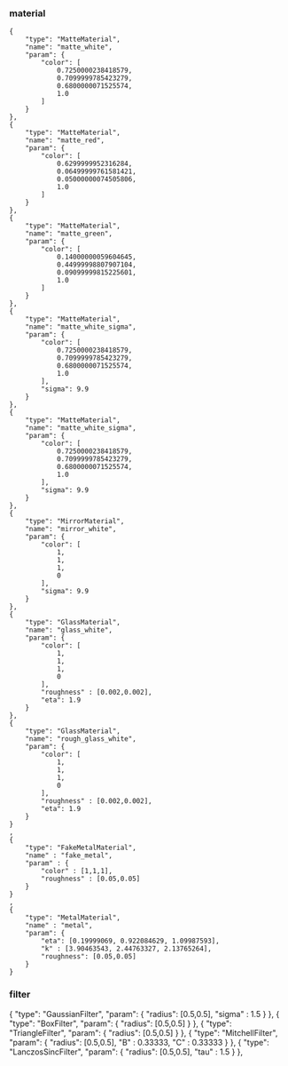 ### material
 
    {
        "type": "MatteMaterial",
        "name": "matte_white",
        "param": {
            "color": [
                0.7250000238418579,
                0.7099999785423279,
                0.6800000071525574,
                1.0
            ]
        }
    },
    {
        "type": "MatteMaterial",
        "name": "matte_red",
        "param": {
            "color": [
                0.6299999952316284,
                0.06499999761581421,
                0.05000000074505806,
                1.0
            ]
        }
    },
    {
        "type": "MatteMaterial",
        "name": "matte_green",
        "param": {
            "color": [
                0.14000000059604645,
                0.44999998807907104,
                0.09099999815225601,
                1.0
            ]
        }
    },
    {
        "type": "MatteMaterial",
        "name": "matte_white_sigma",
        "param": {
            "color": [
                0.7250000238418579,
                0.7099999785423279,
                0.6800000071525574,
                1.0
            ],
            "sigma": 9.9
        }
    },
    {
        "type": "MatteMaterial",
        "name": "matte_white_sigma",
        "param": {
            "color": [
                0.7250000238418579,
                0.7099999785423279,
                0.6800000071525574,
                1.0
            ],
            "sigma": 9.9
        }
    },
    {
        "type": "MirrorMaterial",
        "name": "mirror_white",
        "param": {
            "color": [
                1,
                1,
                1,
                0
            ],
            "sigma": 9.9
        }
    },
    {
        "type": "GlassMaterial",
        "name": "glass_white",
        "param": {
            "color": [
                1,
                1,
                1,
                0
            ],
            "roughness" : [0.002,0.002],
            "eta": 1.9
        }
    },
    {
        "type": "GlassMaterial",
        "name": "rough_glass_white",
        "param": {
            "color": [
                1,
                1,
                1,
                0
            ],
            "roughness" : [0.002,0.002],
            "eta": 1.9
        }
    }
    ,
    {
        "type": "FakeMetalMaterial",
        "name" : "fake_metal",
        "param" : {
            "color" : [1,1,1],
            "roughness" : [0.05,0.05]
        }
    }
    ,
    {
        "type": "MetalMaterial",
        "name" : "metal",
        "param": {
            "eta": [0.19999069, 0.922084629, 1.09987593],
            "k" : [3.90463543, 2.44763327, 2.13765264],
            "roughness": [0.05,0.05]
        }
    }

### filter

{
    "type": "GaussianFilter",
    "param": {
        "radius": [0.5,0.5],
        "sigma" : 1.5
    }
},
{
    "type": "BoxFilter",
    "param": {
        "radius": [0.5,0.5]
    }
},
{
    "type": "TriangleFilter",
    "param": {
        "radius": [0.5,0.5]
    }
},
{
    "type": "MitchellFilter",
    "param": {
        "radius": [0.5,0.5],
        "B" : 0.33333,
        "C" : 0.33333
    }
},
{
    "type": "LanczosSincFilter",
    "param": {
        "radius": [0.5,0.5],
        "tau" : 1.5
    }
},
